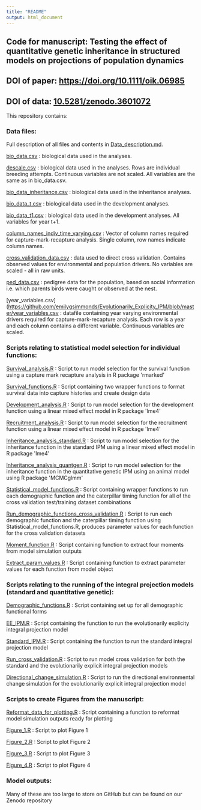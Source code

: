 ```yaml
---
title: "README"
output: html_document
---
```


## Code for manuscript: Testing the effect of quantitative genetic inheritance in structured models on projections of population dynamics

## DOI of paper: https://doi.org/10.1111/oik.06985

## DOI of data: [10.5281/zenodo.3601072](https://zenodo.org/record/3601072#.XhW8zRdKjUI)

This repository contains:

### Data files:

Full description of all files and contents in [Data_description.md](https://github.com/emilygsimmonds/Evolutionarily_Explicity_IPM/blob/master/Data_description.md).

[bio_data.csv](https://github.com/emilygsimmonds/Evolutionarily_Explicity_IPM/blob/master/bio_data.csv) : biological data used in the analyses. 

[descale.csv](https://github.com/emilygsimmonds/Evolutionarily_Explicity_IPM/blob/master/descale.csv) : biological data used in the analyses. Rows are individual breeding attempts. Continuous variables are not scaled. All variables are the same as in bio_data.csv.

[bio_data_inheritance.csv](https://github.com/emilygsimmonds/Evolutionarily_Explicity_IPM/blob/master/bio_data_inheritance.csv) : biological data used in the inheritance analyses. 

[bio_data_t.csv](https://github.com/emilygsimmonds/Evolutionarily_Explicity_IPM/blob/master/bio_data_t.csv) : biological data used in the development analyses.

[bio_data_t1.csv](https://github.com/emilygsimmonds/Evolutionarily_Explicity_IPM/blob/master/bio_data_t1.csv) : biological data used in the development analyses. All variables for year t+1.

[column_names_indiv_time_varying.csv](https://github.com/emilygsimmonds/Evolutionarily_Explicity_IPM/blob/master/column_names_indiv_time_varying.csv) : Vector of column names required for capture-mark-recapture analysis. Single column, row names indicate column names.

[cross_validation_data.csv](https://github.com/emilygsimmonds/Evolutionarily_Explicity_IPM/blob/master/cross_validation_data.csv) : data used to direct cross validation. Contains observed values for environmental and population drivers. No variables are scaled - all in raw units. 

[ped_data.csv](https://github.com/emilygsimmonds/Evolutionarily_Explicity_IPM/blob/master/ped_data.csv) : pedigree data for the population, based on social information i.e. which parents birds were caught or observed at the nest. 

[year_variables.csv](https://github.com/emilygsimmonds/Evolutionarily_Explicity_IPM/blob/master/year_variables.csv : datafile containing year varying environmental drivers required for capture-mark-recapture analysis. Each row is a year and each column contains a different variable. Continuous variables are scaled. 

### Scripts relating to statistical model selection for individual functions:

[Survival_analysis.R](https://github.com/emilygsimmonds/Evolutionarily_Explicity_IPM/blob/master/Survival_analysis.R) : Script to run model selection for the survival function using a capture mark recapture analysis in R package 'rmarked'

[Survival_functions.R](https://github.com/emilygsimmonds/Evolutionarily_Explicity_IPM/blob/master/Survival_functions.R) : Script containing two wrapper functions to format survival data into capture histories and create design data

[Development_analysis.R](https://github.com/emilygsimmonds/Evolutionarily_Explicity_IPM/blob/master/Development_analysis.R) : Script to run model selection for the development function using a linear mixed effect model in R package 'lme4'

[Recruitment_analysis.R](https://github.com/emilygsimmonds/Evolutionarily_Explicity_IPM/blob/master/Recruitment_analysis.R) : Script to run model selection for the recruitment function using a linear mixed effect model in R package 'lme4'

[Inheritance_analysis_standard.R](https://github.com/emilygsimmonds/Evolutionarily_Explicity_IPM/blob/master/Inheritance_analysis_standard.R) : Script to run model selection for the inheritance function in the standard IPM using a linear mixed effect model in R package 'lme4'

[Inheritance_analysis_quantgen.R](https://github.com/emilygsimmonds/Evolutionarily_Explicity_IPM/blob/master/Inheritance_analysis_quantgen.R) : Script to run model selection for the inheritance function in the quantitative genetic IPM using an animal model using R package 'MCMCglmm'

[Statistical_model_functions.R](https://github.com/emilygsimmonds/Evolutionarily_Explicity_IPM/blob/master/Statistical_model_functions.R) : Script containing wrapper functions to run each demographic function and the caterpillar timing function for all of the cross validation test/training dataset combinations

[Run_demographic_functions_cross_validation.R](https://github.com/emilygsimmonds/Evolutionarily_Explicity_IPM/blob/master/Run_demographic_functions_cross_validation.R) : Script to run each demographic function and the caterpillar timing function using Statistical_model_functions.R, produces parameter values for each function for the cross validation datasets

[Moment_function.R](https://github.com/emilygsimmonds/Cue_Identification/blob/master/bio_data.csv) : Script containing function to extract four moments from model simulation outputs

[Extract_param_values.R](https://github.com/emilygsimmonds/Evolutionarily_Explicity_IPM/blob/master/Extract_param_values.R) : Script containing function to extract parameter values for each function from model object

### Scripts relating to the running of the integral projection models (standard and quantitative genetic):

[Demographic_functions.R](https://github.com/emilygsimmonds/Evolutionarily_Explicity_IPM/blob/master/Demographic_functions.R) : Script containing set up for all demographic functional forms

[EE_IPM.R](https://github.com/emilygsimmonds/Evolutionarily_Explicity_IPM/blob/master/EE_IPM.R) : Script containing the function to run the evolutionarily explicity integral projection model 

[Standard_IPM.R](https://github.com/emilygsimmonds/Evolutionarily_Explicity_IPM/blob/master/Standard_IPM.R) : Script containing the function to run the standard integral projection model 

[Run_cross_validation.R](https://github.com/emilygsimmonds/Evolutionarily_Explicity_IPM/blob/master/Run_cross_validation.R) : Script to run model cross validation for both the standard and the evolutionarily explicit integral projection models

[Directional_change_simulation.R](https://github.com/emilygsimmonds/Evolutionarily_Explicity_IPM/blob/master/Directional_change_simulation.R) : Script to run the directional environmental change simulation for the evolutionarily explicit integral projection model

### Scripts to create Figures from the manuscript:

[Reformat_data_for_plotting.R](https://github.com/emilygsimmonds/Evolutionarily_Explicity_IPM/blob/master/Reformat_data_for_plotting.R) : Script containing a function to reformat model simulation outputs ready for plotting

[Figure_1.R](https://github.com/emilygsimmonds/Evolutionarily_Explicity_IPM/blob/master/Figure_1.R) : Script to plot Figure 1

[Figure_2.R](https://github.com/emilygsimmonds/Evolutionarily_Explicity_IPM/blob/master/Figure_2.R) : Script to plot Figure 2

[Figure_3.R](https://github.com/emilygsimmonds/Evolutionarily_Explicity_IPM/blob/master/Figure_3.R) : Script to plot Figure 3

[Figure_4.R](https://github.com/emilygsimmonds/Evolutionarily_Explicity_IPM/blob/master/Figure_4.R) : Script to plot Figure 4

### Model outputs:

Many of these are too large to store on GitHub but can be found on our Zenodo repository
